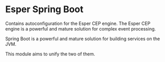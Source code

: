 # Esper Spring Boot

Contains autoconfiguration for the Esper CEP engine. The Esper CEP engine is a powerful and mature solution for complex event processing. 

Spring Boot is a powerful and mature solution for building services on the JVM. 

This module aims to unify the two of them.
